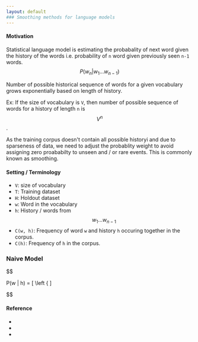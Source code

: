 ```yaml
---
layout: default
### Smoothing methods for language models
---
```

#### Motivation

Statistical language model is estimating the probabality of next word given the history of the words i.e. probability of `n` word given previously seen `n-1` words. 
$$ 
P(w_n | w_1 ... w_{n-1})
$$

Number of possible historical sequence of words for a given vocabulary grows exponentially based on length of history. 

Ex: If the size of vocabulary is `V`, then number of possible sequence of words for a history of length `n` is $$ V^n $$.

As the training corpus doesn't contain all possible historyi and due to sparseness of data, we need to adjust the probablity weight to avoid assigning zero proababilty to unseen and / or rare events. This is commonly known as smoothing. 

#### Setting / Terminology
* `V`: size of vocabulary
* `T`: Training dataset
* `H`: Holdout dataset
* `w`: Word in the vocabulary
* `h`: History / words from $$ w_1 ... w_{n-1} $$ 
* `C(w, h)`: Frequency of word `w` and history `h` occuring together in the corpus.
* `C(h)`: Frequency of `h` in the corpus.

### Naive Model

$$

P(w | h) = 
\[ 
\left \{
\]

$$

#### Reference
* []()
* []()
* []()


